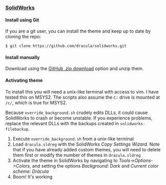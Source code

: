 ### [SolidWorks](https://www.solidworks.com)

#### Install using Git

If you are a git user, you can install the theme and keep up to date by cloning the repo:

    $ git clone https://github.com/dracula/solidworks.git

#### Install manually

Download using the [GitHub .zip download](https://github.com/dracula/solidworks/archive/master.zip) option and unzip them.

#### Activating theme

To install this you will need a unix-like terminal with access to vim. I have
tested this on MSYS2. The scripts also assume the `C:` drive is mounted at
`/c/`, which is true for MSYS2.

Because `override_background.sh` crudely edits DLLs, it could cause SolidWorks
to crash or become unstable. If you experience problems, replace the relevant
DLLs with the backups created in `solidworks-filebackup`.

1. Execute `override_background.sh` from a unix-like terminal
2. Load `dracula.sldreg` with the SolidWorks *Copy Settings Wizard*. Note that
   if you have already added custom themes, you will need to delete them first
   or modify the number of themes in `dracula.sldreg`
3. Activate the theme in SolidWorks by navigating to *Tools->Options->Colors*,
   and setting the options *Background: Dark* and *Current color scheme:
   Dracula*
4. Boom! It's working
